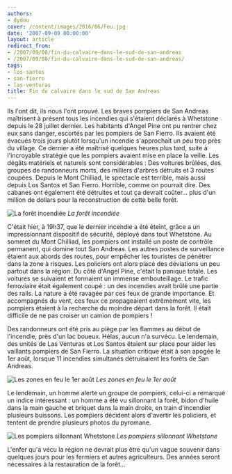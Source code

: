 ```yaml
---
authors:
- dydou
cover: /content/images/2016/06/Feu.jpg
date: '2007-09-09 00:00:00'
layout: article
redirect_from:
- /2007/09/08/fin-du-calvaire-dans-le-sud-de-san-andreas
- /2007/09/08/fin-du-calvaire-dans-le-sud-de-san-andreas/
tags:
- los-santos
- san-fierro
- las-venturas
title: Fin du calvaire dans le sud de San Andreas
---
```



Ils l'ont dit, ils nous l'ont prouvé. Les braves pompiers de San Andreas maîtrisent à présent tous les incendies qui s'étaient déclarés à Whetstone depuis le 28 juillet dernier. Les habitants d'Angel Pine ont pu rentrer chez eux sans danger, escortés par les pompiers de San Fierro. Ils avaient été évacués trois jours plutôt lorsqu'un incendie s'approchait un peu trop près du village. Ce dernier a été maîtrisé quelques heures plus tard, suite à l'incroyable stratégie que les pompiers avaient mise en place la veille. Les dégâts matériels et naturels sont considérables : Des voitures brûlées, des groupes de randonneurs morts, des milliers d'arbres détruits et 3 routes coupées. Depuis le Mont Chilliad, le spectacle est terrible, mais aussi depuis Los Santos et San Fierro. Horrible, comme on pourrait dire. Des cabanes ont également été détruites et tout ça devrait coûter... plus d'un million de dollars pour la reconstruction de cette belle forêt.

![La forêt incendiée](/content/images/2005/01/gallery2_0.jpg)
_La forêt incendiée_

C'était hier, à 19h37, que le dernier incendie a été éteint, grâce a un impressionnant dispositif de sécurité, déployé dans tout Whetstone. Au sommet du Mont Chilliad, les pompiers ont installé un poste de contrôle permanent, qui domine tout San Andreas. Les autres postes de surveillance étaient aux abords des routes, pour empêcher les touristes de pénétrer dans la zone à risques. Les policiers ont alors placé des déviations un peu partout dans la région. Du côté d'Angel Pine, c'était la panique totale. Les voitures se suivaient et formaient un immense embouteillage. Le trafic ferroviaire était également coupé : un des incendies avait brûlé une partie des rails. La nature a été ravagée par ces feux de grande importance. Et accompagnés du vent, ces feux ce propageaient extrêmement vite, les pompiers étaient à la recherche du moindre départ dans la forêt. Il était difficile de ne pas croiser un camion de pompiers !

Des randonneurs ont été pris au piège par les flammes au début de l'incendie, près d'un lac boueux. Hélas, aucun n'a survécu. Le lendemain, des unités de Las Venturas et Los Santos étaient sur place pour aider les vaillants pompiers de San Fierro. La situation critique était à son apogée le 1er août, lorsque 11 incendies simultanés détruisaient les forêts de San Andreas.

![Les zones en feu le 1er août](/content/images/2005/01/Incendie3.jpg)
_Les zones en feu le 1er août_

Le lendemain, un homme alerte un groupe de pompiers, celui-ci a remarqué un indice intéressant : un homme a été vu sillonnant la forêt, bidon d'huile dans la main gauche et briquet dans la main droite, en train d'incendier plusieurs buissons. Les pompiers décident alors d'avertir les policiers, et tentent de prendre plusieurs photos du pyromane.

![Les pompiers sillonnant Whetstone](/content/images/2005/01/gallery1_0.jpg)
_Les pompiers sillonnant Whetstone_

L'enfer qu'a vécu la région ne devrait plus être qu'un vague souvenir dans quelques jours pour les fermiers et autres agriculteurs. Des années seront nécessaires à la restauration de la forêt...